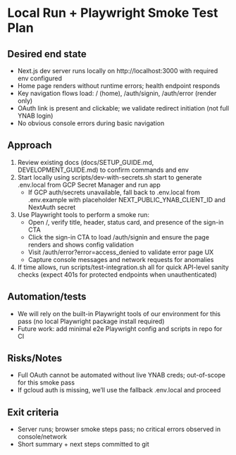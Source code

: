 # Local Run + Playwright Smoke Test Plan

## Desired end state
- Next.js dev server runs locally on http://localhost:3000 with required env configured
- Home page renders without runtime errors; health endpoint responds
- Key navigation flows load: / (home), /auth/signin, /auth/error (render only)
- OAuth link is present and clickable; we validate redirect initiation (not full YNAB login)
- No obvious console errors during basic navigation

## Approach
1. Review existing docs (docs/SETUP_GUIDE.md, DEVELOPMENT_GUIDE.md) to confirm commands and env
2. Start locally using scripts/dev-with-secrets.sh start to generate .env.local from GCP Secret Manager and run app
   - If GCP auth/secrets unavailable, fall back to .env.local from .env.example with placeholder NEXT_PUBLIC_YNAB_CLIENT_ID and NextAuth secret
3. Use Playwright tools to perform a smoke run:
   - Open /, verify title, header, status card, and presence of the sign-in CTA
   - Click the sign-in CTA to load /auth/signin and ensure the page renders and shows config validation
   - Visit /auth/error?error=access_denied to validate error page UX
   - Capture console messages and network requests for anomalies
4. If time allows, run scripts/test-integration.sh all for quick API-level sanity checks (expect 401s for protected endpoints when unauthenticated)

## Automation/tests
- We will rely on the built-in Playwright tools of our environment for this pass (no local Playwright package install required)
- Future work: add minimal e2e Playwright config and scripts in repo for CI

## Risks/Notes
- Full OAuth cannot be automated without live YNAB creds; out-of-scope for this smoke pass
- If gcloud auth is missing, we’ll use the fallback .env.local and proceed

## Exit criteria
- Server runs; browser smoke steps pass; no critical errors observed in console/network
- Short summary + next steps committed to git

